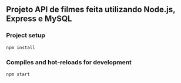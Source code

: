 ## Projeto API de filmes feita utilizando Node.js, Express e MySQL

### Project setup
```
npm install
```

### Compiles and hot-reloads for development
```
npm start
```

